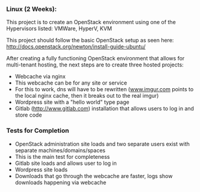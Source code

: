 ### Linux (2 Weeks):

This project is to create an OpenStack environment using one of the Hypervisors listed: VMWare, HyperV, KVM

This project should follow the basic OpenStack setup as seen here: http://docs.openstack.org/newton/install-guide-ubuntu/

After creating a fully functioning OpenStack environment that allows for multi-tenant hosting, the next steps are to create three hosted projects:

 * Webcache via nginx
  * This webcache can be for any site or service
  * For this to work, dns will have to be rewritten (www.imgur.com points to the local nginx cache, then it breaks out to the real imgur)
 * Wordpress site with a "hello world" type page
 * Gitlab (http://www.gitlab.com) installation that allows users to log in and store code


 ### Tests for Completion

 * OpenStack administration site loads and two separate users exist with separate machines/domains/spaces
  * This is the main test for completeness
 * Gitlab site loads and allows user to log in
 * Wordpress site loads
 * Downloads that go through the webcache are faster, logs show downloads happening via webcache
